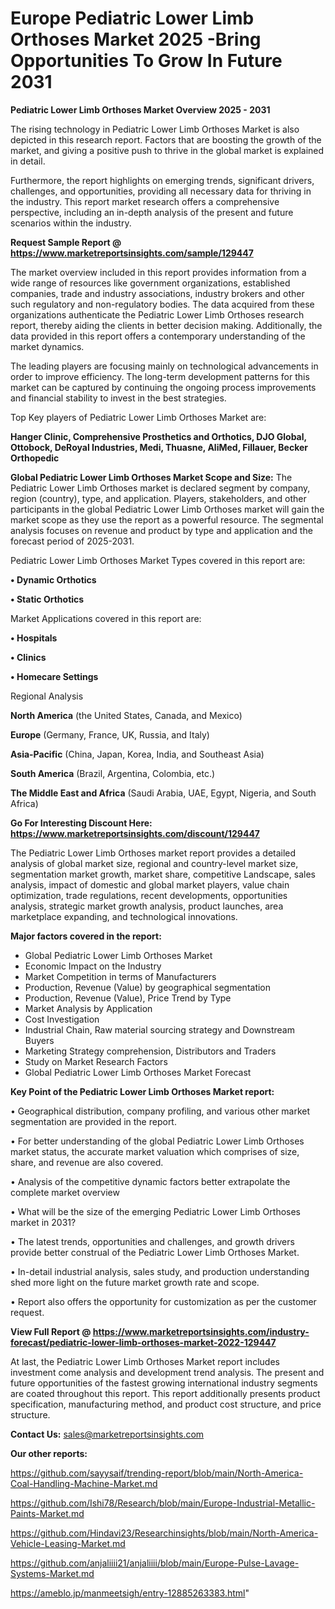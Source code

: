 # Europe Pediatric Lower Limb Orthoses Market 2025 -Bring Opportunities To Grow In Future 2031

<Strong> Pediatric Lower Limb Orthoses Market Overview 2025 - 2031</strong>

The rising technology in Pediatric Lower Limb Orthoses Market is also depicted in this research report. Factors that are boosting the growth of the market, and giving a positive push to thrive in the global market is explained in detail.

Furthermore, the report highlights on emerging trends, significant drivers, challenges, and opportunities, providing all necessary data for thriving in the industry. This report market research offers a comprehensive perspective, including an in-depth analysis of the present and future scenarios within the industry.

<strong>Request Sample Report @ <a href=https://www.marketreportsinsights.com/sample/129447>https://www.marketreportsinsights.com/sample/129447</a></strong>

The market overview included in this report provides information from a wide range of resources like government organizations, established companies, trade and industry associations, industry brokers and other such regulatory and non-regulatory bodies. The data acquired from these organizations authenticate the Pediatric Lower Limb Orthoses research report, thereby aiding the clients in better decision making. Additionally, the data provided in this report offers a contemporary understanding of the market dynamics.

The leading players are focusing mainly on technological advancements in order to improve efficiency. The long-term development patterns for this market can be captured by continuing the ongoing process improvements and financial stability to invest in the best strategies.

Top Key players of Pediatric Lower Limb Orthoses Market are:

<strong>Hanger Clinic, Comprehensive Prosthetics and Orthotics, DJO Global, Ottobock, DeRoyal Industries, Medi, Thuasne, AliMed, Fillauer, Becker Orthopedic</strong>

<strong><b>Global Pediatric Lower Limb Orthoses Market Scope and Size:</b></strong>
The Pediatric Lower Limb Orthoses market is declared segment by company, region (country), type, and application. Players, stakeholders, and other participants in the global Pediatric Lower Limb Orthoses market will gain the market scope as they use the report as a powerful resource. The segmental analysis focuses on revenue and product by type and application and the forecast period of 2025-2031.

Pediatric Lower Limb Orthoses Market Types covered in this report are:

<strong>• Dynamic Orthotics

• Static Orthotics</strong>

Market Applications covered in this report are:

<strong>• Hospitals

• Clinics

• Homecare Settings</strong> 

Regional Analysis

<strong>North America</strong> (the United States, Canada, and Mexico)

<strong>Europe</strong> (Germany, France, UK, Russia, and Italy)

<strong>Asia-Pacific</strong> (China, Japan, Korea, India, and Southeast Asia)

<strong>South America</strong> (Brazil, Argentina, Colombia, etc.)

<strong>The Middle East and Africa</strong> (Saudi Arabia, UAE, Egypt, Nigeria, and South Africa)

<strong>Go For Interesting Discount Here: <a href=https://www.marketreportsinsights.com/discount/129447>https://www.marketreportsinsights.com/discount/129447</a></strong>

The Pediatric Lower Limb Orthoses market report provides a detailed analysis of global market size, regional and country-level market size, segmentation market growth, market share, competitive Landscape, sales analysis, impact of domestic and global market players, value chain optimization, trade regulations, recent developments, opportunities analysis, strategic market growth analysis, product launches, area marketplace expanding, and technological innovations.

<strong><b>Major factors covered in the report:</b></strong>
<ul>
  <li>Global Pediatric Lower Limb Orthoses Market </li>
  <li>Economic Impact on the Industry</li>
  <li>Market Competition in terms of Manufacturers</li>
  <li>Production, Revenue (Value) by geographical segmentation</li>
  <li>Production, Revenue (Value), Price Trend by Type</li>
  <li>Market Analysis by Application</li>
  <li>Cost Investigation</li>
  <li>Industrial Chain, Raw material sourcing strategy and Downstream Buyers</li>
  <li>Marketing Strategy comprehension, Distributors and Traders</li>
  <li>Study on Market Research Factors</li>
  <li>Global Pediatric Lower Limb Orthoses Market Forecast</li>
</ul>

<strong><b>Key Point of the Pediatric Lower Limb Orthoses Market report:</b></strong>

• Geographical distribution, company profiling, and various other market segmentation are provided in the report.

• For better understanding of the global Pediatric Lower Limb Orthoses market status, the accurate market valuation which comprises of size, share, and revenue are also covered.

• Analysis of the competitive dynamic factors better extrapolate the complete market overview

• What will be the size of the emerging Pediatric Lower Limb Orthoses market in 2031?

• The latest trends, opportunities and challenges, and growth drivers provide better construal of the Pediatric Lower Limb Orthoses Market.

• In-detail industrial analysis, sales study, and production understanding shed more light on the future market growth rate and scope.

• Report also offers the opportunity for customization as per the customer request.

<strong><b>View Full Report @ <a href=https://www.marketreportsinsights.com/industry-forecast/pediatric-lower-limb-orthoses-market-2022-129447>https://www.marketreportsinsights.com/industry-forecast/pediatric-lower-limb-orthoses-market-2022-129447</a></b></strong>


At last, the Pediatric Lower Limb Orthoses Market report includes investment come analysis and development trend analysis. The present and future opportunities of the fastest growing international industry segments are coated throughout this report. This report additionally presents product specification, manufacturing method, and product cost structure, and price structure.

<strong>Contact Us:</strong>
sales@marketreportsinsights.com

<strong>Our other reports:</strong>

<a href=https://github.com/sayysaif/trending-report/blob/main/North-America-Coal-Handling-Machine-Market.md>https://github.com/sayysaif/trending-report/blob/main/North-America-Coal-Handling-Machine-Market.md</a>

<a href=https://github.com/Ishi78/Research/blob/main/Europe-Industrial-Metallic-Paints-Market.md>https://github.com/Ishi78/Research/blob/main/Europe-Industrial-Metallic-Paints-Market.md</a>

<a href=https://github.com/Hindavi23/Researchinsights/blob/main/North-America-Vehicle-Leasing-Market.md>https://github.com/Hindavi23/Researchinsights/blob/main/North-America-Vehicle-Leasing-Market.md</a>

<a href=https://github.com/anjaliiii21/anjaliiii/blob/main/Europe-Pulse-Lavage-Systems-Market.md>https://github.com/anjaliiii21/anjaliiii/blob/main/Europe-Pulse-Lavage-Systems-Market.md</a>

<a href=https://ameblo.jp/manmeetsigh/entry-12885263383.html>https://ameblo.jp/manmeetsigh/entry-12885263383.html</a>"
